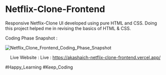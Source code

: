 # Netflix-Clone-Frontend
Responsive Netflix-Clone UI developed using pure HTML and CSS. Doing this project helped me in revising the basics of HTML &amp; CSS.

Coding Phase Snapshot :

![Netflix_Clone_Frontend_Coding_Phase_Snapshot](https://github.com/AkashAich1999/Netflix-Clone-Frontend/assets/108985323/908b823f-46cf-4f09-b8c4-7bc765cded40)

&nbsp; &nbsp;
Live Website : Live : https://akashaich-netflix-clone-frontend.vercel.app/

#Happy_Learning  #Keep_Coding

